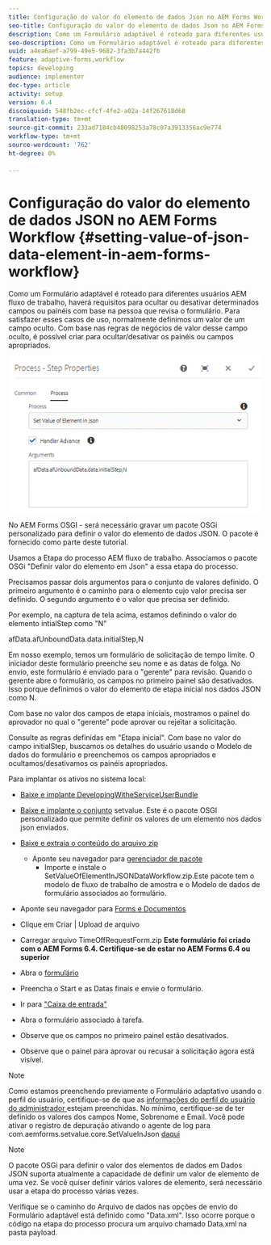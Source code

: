 ```yaml
---
title: Configuração do valor do elemento de dados Json no AEM Forms Workflow
seo-title: Configuração do valor do elemento de dados Json no AEM Forms Workflow
description: Como um Formulário adaptável é roteado para diferentes usuários AEM fluxo de trabalho, haverá requisitos para ocultar ou desativar determinados campos ou painéis com base na pessoa que revisa o formulário. Para satisfazer esses casos de uso, normalmente definimos um valor de um campo oculto. Com base nas regras de negócios de valor desse campo oculto, é possível criar para ocultar/desativar os painéis ou campos apropriados.
seo-description: Como um Formulário adaptável é roteado para diferentes usuários AEM fluxo de trabalho, haverá requisitos para ocultar ou desativar determinados campos ou painéis com base na pessoa que revisa o formulário. Para satisfazer esses casos de uso, normalmente definimos um valor de um campo oculto. Com base nas regras de negócios de valor desse campo oculto, é possível criar para ocultar/desativar os painéis ou campos apropriados.
uuid: a4ea6aef-a799-49e5-9682-3fa3b7a442fb
feature: adaptive-forms,workflow
topics: developing
audience: implementer
doc-type: article
activity: setup
version: 6.4
discoiquuid: 548fb2ec-cfcf-4fe2-a02a-14f267618d68
translation-type: tm+mt
source-git-commit: 233ad7184cb48098253a78c07a3913356ac9e774
workflow-type: tm+mt
source-wordcount: '762'
ht-degree: 0%

---
```



# Configuração do valor do elemento de dados JSON no AEM Forms Workflow {#setting-value-of-json-data-element-in-aem-forms-workflow}

Como um Formulário adaptável é roteado para diferentes usuários AEM fluxo de trabalho, haverá requisitos para ocultar ou desativar determinados campos ou painéis com base na pessoa que revisa o formulário. Para satisfazer esses casos de uso, normalmente definimos um valor de um campo oculto. Com base nas regras de negócios de valor desse campo oculto, é possível criar para ocultar/desativar os painéis ou campos apropriados.

![Configuração do valor de um elemento em dados json](assets/capture-3.gif)

No AEM Forms OSGI - será necessário gravar um pacote OSGi personalizado para definir o valor do elemento de dados JSON. O pacote é fornecido como parte deste tutorial.

Usamos a Etapa do processo AEM fluxo de trabalho. Associamos o pacote OSGi &quot;Definir valor do elemento em Json&quot; a essa etapa do processo.

Precisamos passar dois argumentos para o conjunto de valores definido. O primeiro argumento é o caminho para o elemento cujo valor precisa ser definido. O segundo argumento é o valor que precisa ser definido.

Por exemplo, na captura de tela acima, estamos definindo o valor do elemento intialStep como &quot;N&quot;

afData.afUnboundData.data.initialStep,N

Em nosso exemplo, temos um formulário de solicitação de tempo limite. O iniciador deste formulário preenche seu nome e as datas de folga. No envio, este formulário é enviado para o &quot;gerente&quot; para revisão. Quando o gerente abre o formulário, os campos no primeiro painel são desativados. Isso porque definimos o valor do elemento de etapa inicial nos dados JSON como N.

Com base no valor dos campos de etapa iniciais, mostramos o painel do aprovador no qual o &quot;gerente&quot; pode aprovar ou rejeitar a solicitação.

Consulte as regras definidas em &quot;Etapa inicial&quot;. Com base no valor do campo initialStep, buscamos os detalhes do usuário usando o Modelo de dados do formulário e preenchemos os campos apropriados e ocultamos/desativamos os painéis apropriados.

Para implantar os ativos no sistema local:

* [Baixe e implante DevelopingWitheServiceUserBundle](/help/forms/assets/common-osgi-bundles/DevelopingWithServiceUser.jar)

* [Baixe e implante o conjunto](/help/forms/assets/common-osgi-bundles/SetValueApp.core-1.0-SNAPSHOT.jar) setvalue. Este é o pacote OSGI personalizado que permite definir os valores de um elemento nos dados json enviados.

* [Baixe e extraia o conteúdo do arquivo zip](assets/set-value-jsondata.zip)
   * Aponte seu navegador para [gerenciador de pacote](http://localhost:4502/crx/packmgr/index.jsp)
      * Importe e instale o SetValueOfElementInJSONDataWorkflow.zip.Este pacote tem o modelo de fluxo de trabalho de amostra e o Modelo de dados de formulário associados ao formulário.

* Aponte seu navegador para [Forms e Documentos](http://localhost:4502/aem/forms.html/content/dam/formsanddocuments)
* Clique em Criar | Upload de arquivo
* Carregar arquivo TimeOffRequestForm.zip
   **Este formulário foi criado com o AEM Forms 6.4. Certifique-se de estar no AEM Forms 6.4 ou superior**
* Abra o [formulário](http://localhost:4502/content/dam/formsanddocuments/timeoffrequest/jcr:content?wcmmode=disabled)
* Preencha o Start e as Datas finais e envie o formulário.
* Ir para [&quot;Caixa de entrada&quot;](http://localhost:4502/aem/inbox)
* Abra o formulário associado à tarefa.
* Observe que os campos no primeiro painel estão desativados.
* Observe que o painel para aprovar ou recusar a solicitação agora está visível.

>[!NOTE]
>
>Como estamos preenchendo previamente o Formulário adaptativo usando o perfil do usuário, certifique-se de que as [informações do perfil do usuário do administrador ](http://localhost:4502/security/users.html) estejam preenchidas. No mínimo, certifique-se de ter definido os valores dos campos Nome, Sobrenome e Email.
>Você pode ativar o registro de depuração ativando o agente de log para com.aemforms.setvalue.core.SetValueInJson [daqui](http://localhost:4502/system/console/slinglog)

>[!NOTE]
>
>O pacote OSGi para definir o valor dos elementos de dados em Dados JSON suporta atualmente a capacidade de definir um valor de elemento de uma vez. Se você quiser definir vários valores de elemento, será necessário usar a etapa do processo várias vezes.
>
>Verifique se o caminho do Arquivo de dados nas opções de envio do Formulário adaptável está definido como &quot;Data.xml&quot;. Isso ocorre porque o código na etapa do processo procura um arquivo chamado Data.xml na pasta payload.
